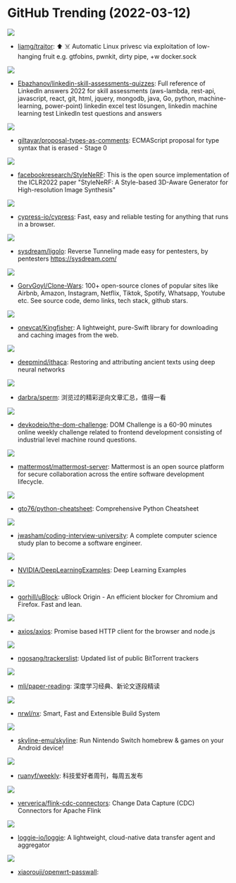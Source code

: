 # GitHub Trending (2022-03-12)

![](https://img.shields.io/badge/Go-New%20100-green?style=flat-square&logo=appveyor)
- [liamg/traitor](https://github.com/liamg/traitor): ⬆️ ☠️ Automatic Linux privesc via exploitation of low-hanging fruit e.g. gtfobins, pwnkit, dirty pipe, +w docker.sock

![](https://img.shields.io/badge/none-New%20262-green?style=flat-square&logo=appveyor)
- [Ebazhanov/linkedin-skill-assessments-quizzes](https://github.com/Ebazhanov/linkedin-skill-assessments-quizzes): Full reference of LinkedIn answers 2022 for skill assessments (aws-lambda, rest-api, javascript, react, git, html, jquery, mongodb, java, Go, python, machine-learning, power-point) linkedin excel test lösungen, linkedin machine learning test LinkedIn test questions and answers

![](https://img.shields.io/badge/JavaScript-New%20197-green?style=flat-square&logo=appveyor)
- [giltayar/proposal-types-as-comments](https://github.com/giltayar/proposal-types-as-comments): ECMAScript proposal for type syntax that is erased - Stage 0

![](https://img.shields.io/badge/Python-New%2059-green?style=flat-square&logo=appveyor)
- [facebookresearch/StyleNeRF](https://github.com/facebookresearch/StyleNeRF): This is the open source implementation of the ICLR2022 paper "StyleNeRF: A Style-based 3D-Aware Generator for High-resolution Image Synthesis"

![](https://img.shields.io/badge/JavaScript-New%20111-green?style=flat-square&logo=appveyor)
- [cypress-io/cypress](https://github.com/cypress-io/cypress): Fast, easy and reliable testing for anything that runs in a browser.

![](https://img.shields.io/badge/Go-New%2032-green?style=flat-square&logo=appveyor)
- [sysdream/ligolo](https://github.com/sysdream/ligolo): Reverse Tunneling made easy for pentesters, by pentesters https://sysdream.com/

![](https://img.shields.io/badge/none-New%2041-green?style=flat-square&logo=appveyor)
- [GorvGoyl/Clone-Wars](https://github.com/GorvGoyl/Clone-Wars): 100+ open-source clones of popular sites like Airbnb, Amazon, Instagram, Netflix, Tiktok, Spotify, Whatsapp, Youtube etc. See source code, demo links, tech stack, github stars.

![](https://img.shields.io/badge/Swift-New%2043-green?style=flat-square&logo=appveyor)
- [onevcat/Kingfisher](https://github.com/onevcat/Kingfisher): A lightweight, pure-Swift library for downloading and caching images from the web.

![](https://img.shields.io/badge/Jupyter%20Notebook-New%2038-green?style=flat-square&logo=appveyor)
- [deepmind/ithaca](https://github.com/deepmind/ithaca): Restoring and attributing ancient texts using deep neural networks

![](https://img.shields.io/badge/none-New%2022-green?style=flat-square&logo=appveyor)
- [darbra/sperm](https://github.com/darbra/sperm): 浏览过的精彩逆向文章汇总，值得一看

![](https://img.shields.io/badge/HTML-New%2025-green?style=flat-square&logo=appveyor)
- [devkodeio/the-dom-challenge](https://github.com/devkodeio/the-dom-challenge): DOM Challenge is a 60-90 minutes online weekly challenge related to frontend development consisting of industrial level machine round questions.

![](https://img.shields.io/badge/Go-New%2011-green?style=flat-square&logo=appveyor)
- [mattermost/mattermost-server](https://github.com/mattermost/mattermost-server): Mattermost is an open source platform for secure collaboration across the entire software development lifecycle.

![](https://img.shields.io/badge/Python-New%2085-green?style=flat-square&logo=appveyor)
- [gto76/python-cheatsheet](https://github.com/gto76/python-cheatsheet): Comprehensive Python Cheatsheet

![](https://img.shields.io/badge/none-New%20255-green?style=flat-square&logo=appveyor)
- [jwasham/coding-interview-university](https://github.com/jwasham/coding-interview-university): A complete computer science study plan to become a software engineer.

![](https://img.shields.io/badge/Python-New%2017-green?style=flat-square&logo=appveyor)
- [NVIDIA/DeepLearningExamples](https://github.com/NVIDIA/DeepLearningExamples): Deep Learning Examples

![](https://img.shields.io/badge/JavaScript-New%2046-green?style=flat-square&logo=appveyor)
- [gorhill/uBlock](https://github.com/gorhill/uBlock): uBlock Origin - An efficient blocker for Chromium and Firefox. Fast and lean.

![](https://img.shields.io/badge/JavaScript-New%2049-green?style=flat-square&logo=appveyor)
- [axios/axios](https://github.com/axios/axios): Promise based HTTP client for the browser and node.js

![](https://img.shields.io/badge/none-New%2032-green?style=flat-square&logo=appveyor)
- [ngosang/trackerslist](https://github.com/ngosang/trackerslist): Updated list of public BitTorrent trackers

![](https://img.shields.io/badge/none-New%2018-green?style=flat-square&logo=appveyor)
- [mli/paper-reading](https://github.com/mli/paper-reading): 深度学习经典、新论文逐段精读

![](https://img.shields.io/badge/TypeScript-New%2012-green?style=flat-square&logo=appveyor)
- [nrwl/nx](https://github.com/nrwl/nx): Smart, Fast and Extensible Build System

![](https://img.shields.io/badge/C%2B%2B-New%20121-green?style=flat-square&logo=appveyor)
- [skyline-emu/skyline](https://github.com/skyline-emu/skyline): Run Nintendo Switch homebrew & games on your Android device!

![](https://img.shields.io/badge/none-New%2019-green?style=flat-square&logo=appveyor)
- [ruanyf/weekly](https://github.com/ruanyf/weekly): 科技爱好者周刊，每周五发布

![](https://img.shields.io/badge/Java-New%206-green?style=flat-square&logo=appveyor)
- [ververica/flink-cdc-connectors](https://github.com/ververica/flink-cdc-connectors): Change Data Capture (CDC) Connectors for Apache Flink

![](https://img.shields.io/badge/Go-New%2022-green?style=flat-square&logo=appveyor)
- [loggie-io/loggie](https://github.com/loggie-io/loggie): A lightweight, cloud-native data transfer agent and aggregator

![](https://img.shields.io/badge/C-New%205-green?style=flat-square&logo=appveyor)
- [xiaorouji/openwrt-passwall](https://github.com/xiaorouji/openwrt-passwall): 

